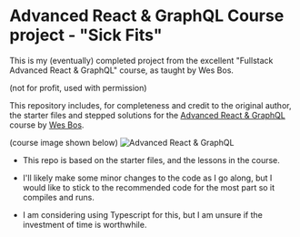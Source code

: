 # Advanced React & GraphQL Course project - "Sick Fits"

This is my (eventually) completed project from the excellent "Fullstack Advanced React &amp; GraphQL" course, as taught by Wes Bos.

(not for profit, used with permission)

This repository includes, for completeness and credit to the original author, the starter files and stepped solutions for the [Advanced React & GraphQL](https://AdvancedReact.com) course by [Wes Bos](https://WesBos.com/).

 (course image shown below)
![Advanced React & GraphQL](https://advancedreact.com/images/ARG/arg-facebook-share.png)

* This repo is based on the starter files, and the lessons in the course.

* I'll likely make some minor changes to the code as I go along, but I would like
to stick to the recommended code for the most part so it compiles and runs.

* I am considering using Typescript for this, but I am unsure if the investment
of time is worthwhile.
